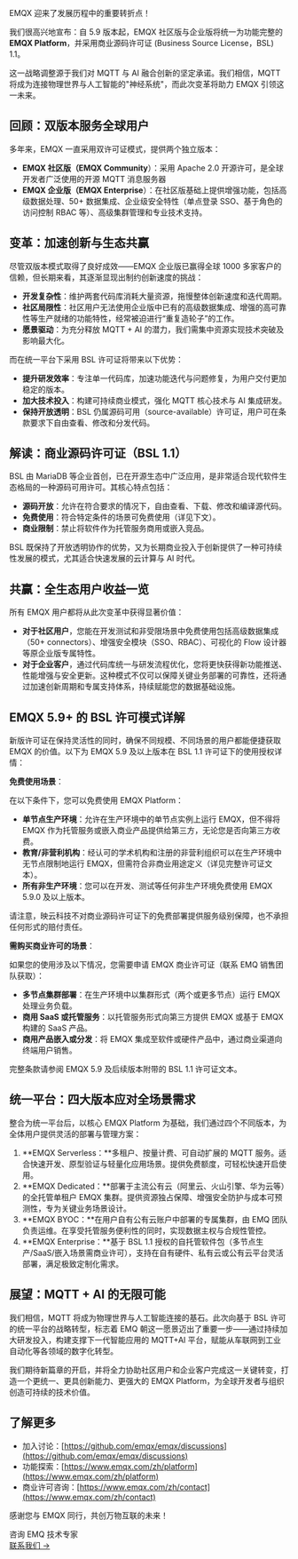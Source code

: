 EMQX 迎来了发展历程中的重要转折点！

我们很高兴地宣布：自 5.9 版本起，EMQX 社区版与企业版将统一为功能完整的 **EMQX Platform**，并采用商业源码许可证 (Business Source License，BSL) 1.1。

这一战略调整源于我们对 MQTT 与 AI 融合创新的坚定承诺。我们相信，MQTT 将成为连接物理世界与人工智能的"神经系统"，而此次变革将助力 EMQX 引领这一未来。

## 回顾：双版本服务全球用户

多年来，EMQX 一直采用双许可证模式，提供两个独立版本：

- **EMQX 社区版（EMQX Community**）：采用 Apache 2.0 开源许可，是全球开发者广泛使用的开源 MQTT 消息服务器
- **EMQX 企业版（EMQX Enterprise**）：在社区版基础上提供增强功能，包括高级数据处理、50+ 数据集成、企业级安全特性（单点登录 SSO、基于角色的访问控制 RBAC 等）、高级集群管理和专业技术支持。

## 变革：加速创新与生态共赢

尽管双版本模式取得了良好成效——EMQX 企业版已赢得全球 1000 多家客户的信赖，但长期来看，其逐渐显现出制约创新速度的挑战：

- **开发复杂性**：维护两套代码库消耗大量资源，拖慢整体创新速度和迭代周期。
- **社区局限性**：社区用户无法使用企业版中已有的高级数据集成、增强的高可靠性等生产就绪的功能特性，经常被迫进行“重复造轮子”的工作。
- **愿景驱动**：为充分释放 MQTT + AI 的潜力，我们需集中资源实现技术突破及影响最大化。

而在统一平台下采用 BSL 许可证将带来以下优势：

- **提升研发效率**：专注单一代码库，加速功能迭代与问题修复，为用户交付更加稳定的版本。
- **加大技术投入**：构建可持续商业模式，强化 MQTT 核心技术与 AI 集成研发。
- **保持开放透明**：BSL 仍属源码可用（source-available）许可证，用户可在条款要求下自由查看、修改和分发代码。

## 解读：商业源码许可证（BSL 1.1）

BSL 由 MariaDB 等企业首创，已在开源生态中广泛应用，是非常适合现代软件生态格局的一种源码可用许可。其核心特点包括：

- **源码开放**：允许在符合要求的情况下，自由查看、下载、修改和编译源代码。
- **免费使用**：符合特定条件的场景可免费使用（详见下文）。
- **商业限制**：禁止将软件作为托管服务商用或嵌入竞品。

BSL 既保持了开放透明协作的优势，又为长期商业投入于创新提供了一种可持续性发展的模式，尤其适合快速发展的云计算与 AI 时代。

## 共赢：全生态用户收益一览

所有 EMQX 用户都将从此次变革中获得显著价值：

- **对于社区用户**，您能在开发测试和非受限场景中免费使用包括高级数据集成（50+ connectors）、增强安全模块（SSO、RBAC）、可视化的 Flow 设计器等原企业版专属特性。
- **对于企业客户**，通过代码库统一与研发流程优化，您将更快获得新功能推送、性能增强与安全更新。这种模式不仅可以保障关键业务部署的可靠性，还将通过加速创新周期和专属支持体系，持续赋能您的数据基础设施。

## EMQX 5.9+ 的 BSL 许可模式详解

新版许可证在保持灵活性的同时，确保不同规模、不同场景的用户都能便捷获取 EMQX 的价值。以下为 EMQX 5.9 及以上版本在 BSL 1.1 许可证下的使用授权详情：

**免费使用场景**：

在以下条件下，您可以免费使用 EMQX Platform：

- **单节点生产环境**：允许在生产环境中的单节点实例上运行 EMQX，但不得将 EMQX 作为托管服务或嵌入商业产品提供给第三方，无论您是否向第三方收费。
- **教育/非营利机构**：经认可的学术机构和注册的非营利组织可以在生产环境中无节点限制地运行 EMQX，但需符合非商业用途定义（详见完整许可证文本）。
- **所有非生产环境**：您可以在开发、测试等任何非生产环境免费使用 EMQX 5.9.0 及以上版本。

请注意，映云科技不对商业源码许可证下的免费部署提供服务级别保障，也不承担任何形式的赔付责任。

**需购买商业许可的场景**：

如果您的使用涉及以下情况，您需要申请 EMQX 商业许可证（联系 EMQ 销售团队获取）：

- **多节点集群部署**：在生产环境中以集群形式（两个或更多节点）运行 EMQX 处理业务负载。
- **商用 SaaS 或托管服务**：以托管服务形式向第三方提供 EMQX 或基于 EMQX 构建的 SaaS 产品。
- **商用产品嵌入或分发**：将 EMQX 集成至软件或硬件产品中，通过商业渠道向终端用户销售。

完整条款请参阅 EMQX 5.9 及后续版本附带的 BSL 1.1 许可证文本。

## 统一平台：四大版本应对全场景需求

整合为统一平台后，以核心 EMQX Platform 为基础，我们通过四个不同版本，为全体用户提供灵活的部署与管理方案：

1. **EMQX Serverless：**多租户、按量计费、可自动扩展的 MQTT 服务。适合快速开发、原型验证与轻量化应用场景。提供免费额度，可轻松快速开启使用。
2. **EMQX Dedicated：**部署于主流公有云（阿里云、火山引擎、华为云等）的全托管单租户 EMQX 集群。提供资源独占保障、增强安全防护与成本可预测性，专为关键业务场景设计。
3. **EMQX BYOC：**在用户自有公有云账户中部署的专属集群，由 EMQ 团队负责运维。在享受托管服务便利性的同时，实现数据主权与合规性管控。
4. **EMQX Enterprise：**基于 BSL 1.1 授权的自托管软件包（多节点生产/SaaS/嵌入场景需商业许可），支持在自有硬件、私有云或公有云平台灵活部署，满足极致定制化需求。

## 展望：MQTT + AI 的无限可能

我们相信，MQTT 将成为物理世界与人工智能连接的基石。此次向基于 BSL 许可的统一平台的战略转型，标志着 EMQ 朝这一愿景迈出了重要一步——通过持续加大研发投入，构建支撑下一代智能应用的 MQTT+AI 平台，赋能从车联网到工业自动化等各领域的数字化转型。

我们期待新篇章的开启，并将全力协助社区用户和企业客户完成这一关键转变，打造一个更统一、更具创新能力、更强大的 EMQX Platform，为全球开发者与组织创造可持续的技术价值。

## **了解更多**

- 加入讨论：[https://github.com/emqx/emqx/discussions](https://github.com/emqx/emqx/discussions)
- 功能探索：[https://www.emqx.com/zh/platform](https://www.emqx.com/zh/platform)
- 商业许可咨询：[https://www.emqx.com/zh/contact](https://www.emqx.com/zh/contact)

感谢您与 EMQX 同行，共创万物互联的未来！



<section class="promotion">
    <div>
        咨询 EMQ 技术专家
    </div>
    <a href="https://www.emqx.com/zh/contact?product=solutions" class="button is-gradient">联系我们 →</a>
</section>
